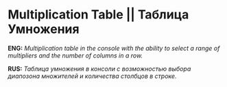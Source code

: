 # Multiplication Table || Таблица Умножения

**ENG:**
   *Multiplication table in the console with the ability to select a range of multipliers and the number of columns in a row.*
    
   
**RUS:**
   *Таблица умножения в консоли с возможностью выбора диапозона множителей и количества столбцов в строке.*
